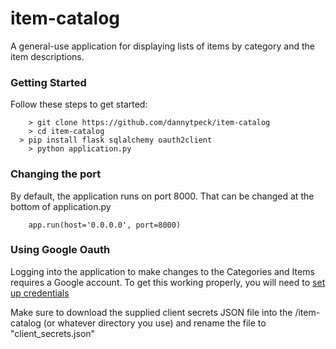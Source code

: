 # item-catalog
A general-use application for displaying lists of items by category
and the item descriptions.

### Getting Started

Follow these steps to get started:

```
	> git clone https://github.com/dannytpeck/item-catalog
	> cd item-catalog
  > pip install flask sqlalchemy oauth2client
	> python application.py
```

### Changing the port

By default, the application runs on port 8000. That can be changed
at the bottom of application.py

```
    app.run(host='0.0.0.0', port=8000)
```

### Using Google Oauth

Logging into the application to make changes to the Categories and
Items requires a Google account. To get this working properly, you
will need to [set up credentials](https://console.developers.google.com/apis/)

Make sure to download the supplied client secrets JSON file into
the /item-catalog (or whatever directory you use) and rename the
file to "client_secrets.json"
